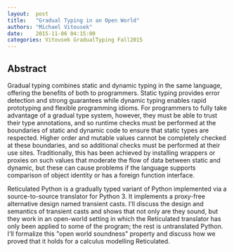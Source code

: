 ```yaml
--- 
layout:  post 
title:   "Gradual Typing in an Open World"
authors: "Michael Vitousek" 
date:    2015-11-06 04:15:00 
categories: Vitousek GradualTyping Fall2015
--- 
```

## Abstract

Gradual typing combines static and dynamic typing
in the same language, offering the benefits of both to
programmers. Static typing provides error detection and strong
guarantees while dynamic typing enables rapid prototyping and
flexible programming idioms. For programmers to fully take advantage
of a gradual type system, however, they must be able to trust their
type annotations, and so runtime checks must be performed at the
boundaries of static and dynamic code to ensure that static types
are respected. Higher order and mutable values cannot be completely
checked at these boundaries, and so additional checks must be
performed at their use sites. Traditionally, this has been achieved
by installing wrappers or proxies on such values that moderate the
flow of data between static and dynamic, but these can cause
problems if the language supports comparison of object identity 
or has a foreign function interface.

Reticulated Python is a gradually typed variant of Python
implemented via a source-to-source translator for Python 3. It
implements a proxy-free alternative design named transient casts.
I'll discuss the design and semantics of transient casts and 
shows that not only are they sound, but they work in an
open-world setting in which the Reticulated translator has only been
applied to some of the program; the rest is untranslated Python. I'll
formalize this "open world soundness" property and discuss how we proved
that it holds for a calculus modelling Reticulated. 
